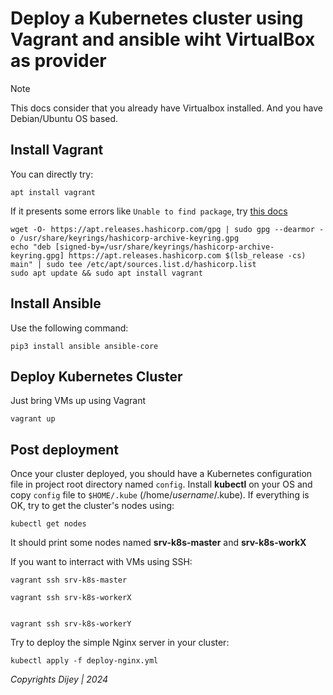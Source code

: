 # Deploy a Kubernetes cluster using Vagrant and ansible wiht VirtualBox as provider

> [!NOTE]
> This docs consider that you already have Virtualbox installed.
> And you have Debian/Ubuntu OS based.

## Install Vagrant
You can directly try:
```
apt install vagrant
```

If it presents some errors like `Unable to find package`, try [this docs](https://developer.hashicorp.com/vagrant/downloads)

```
wget -O- https://apt.releases.hashicorp.com/gpg | sudo gpg --dearmor -o /usr/share/keyrings/hashicorp-archive-keyring.gpg
echo "deb [signed-by=/usr/share/keyrings/hashicorp-archive-keyring.gpg] https://apt.releases.hashicorp.com $(lsb_release -cs) main" | sudo tee /etc/apt/sources.list.d/hashicorp.list
sudo apt update && sudo apt install vagrant
```

## Install Ansible
Use the following command:
```
pip3 install ansible ansible-core
```

## Deploy Kubernetes Cluster
Just bring VMs up using Vagrant
```
vagrant up
```

## Post deployment
Once your cluster deployed, you should have a Kubernetes configuration file in project root directory named `config`.
Install **kubectl** on your OS and copy `config` file to `$HOME/.kube` (/home/_username_/.kube).
If everything is OK, try to get the cluster's nodes using:
```
kubectl get nodes
```
It should print some nodes named **srv-k8s-master** and **srv-k8s-workX**

If you want to interract with VMs using SSH:
```
vagrant ssh srv-k8s-master

```
```
vagrant ssh srv-k8s-workerX
```
```

vagrant ssh srv-k8s-workerY
```

Try to deploy the simple Nginx server in your cluster:
```
kubectl apply -f deploy-nginx.yml
```

_Copyrights Dijey | 2024_